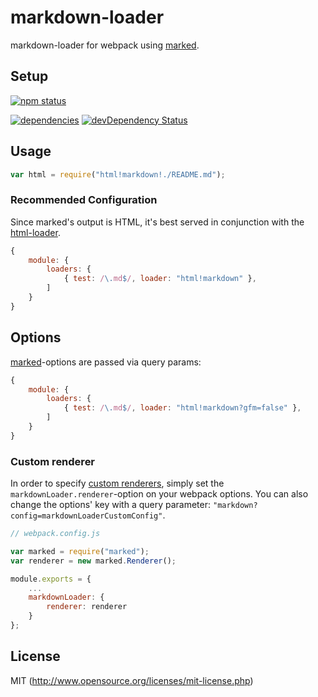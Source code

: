 markdown-loader
===============

markdown-loader for webpack using [marked](https://github.com/chjj/marked).


## Setup

[![npm status](https://nodei.co/npm/markdown-loader.svg?downloads=true&stars=true)](https://npmjs.org/package/markdown-loader)

[![dependencies](https://david-dm.org/peerigon/batch-replace.svg)](http://david-dm.org/peerigon/markdown-loader)
[![devDependency Status](https://david-dm.org/peerigon/batch-replace/dev-status.svg)](https://david-dm.org/peerigon/markdown-loader#info=devDependencies)

## Usage 

```javascript
var html = require("html!markdown!./README.md");
```

### Recommended Configuration

Since marked's output is HTML, it's best served in conjunction with the [html-loader](https://github.com/webpack/html-loader). 

```javascript
{
    module: {
        loaders: {
            { test: /\.md$/, loader: "html!markdown" },
        ]
    }
}
```

## Options

[marked](https://github.com/chjj/marked)-options are passed via query params:


```javascript
{
    module: {
        loaders: {
            { test: /\.md$/, loader: "html!markdown?gfm=false" },
        ]
    }
}
```

### Custom renderer

In order to specify [custom renderers](https://github.com/peerigon/markdown-loader/issues/5), simply set the `markdownLoader.renderer`-option on your webpack options. You can also change the options' key
with a query parameter: `"markdown?config=markdownLoaderCustomConfig"`.

```javascript
// webpack.config.js

var marked = require("marked");
var renderer = new marked.Renderer();

module.exports = {
    ...
    markdownLoader: {
        renderer: renderer
    }
};
```

## License

MIT (http://www.opensource.org/licenses/mit-license.php)